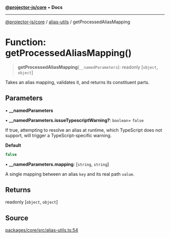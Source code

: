 [**@projector-js/core**](../../README.md) • **Docs**

***

[@projector-js/core](../../README.md) / [alias-utils](../README.md) / getProcessedAliasMapping

# Function: getProcessedAliasMapping()

> **getProcessedAliasMapping**(`__namedParameters`): readonly [`object`, `object`]

Takes an alias mapping, validates it, and returns its constituent parts.

## Parameters

• **\_\_namedParameters**

• **\_\_namedParameters.issueTypescriptWarning?**: `boolean`= `false`

If true, attempting to resolve an alias at runtime, which TypeScript does
not support, will trigger a TypeScript-specific warning.

**Default**

```ts
false
```

• **\_\_namedParameters.mapping**: [`string`, `string`]

A single mapping between an alias `key` and its real path `value`.

## Returns

readonly [`object`, `object`]

## Source

[packages/core/src/alias-utils.ts:54](https://github.com/Xunnamius/projector/blob/eaae74353ca5b35a9a0ca3db8a554376fec1dd9b/packages/core/src/alias-utils.ts#L54)
